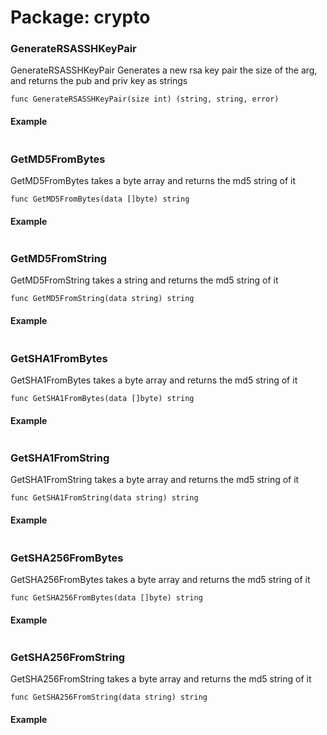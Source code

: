 
# Package: crypto


### GenerateRSASSHKeyPair

GenerateRSASSHKeyPair Generates a new rsa key pair the size of the arg, and returns the pub and priv key as strings

``````
func GenerateRSASSHKeyPair(size int) (string, string, error)
``````
#### Example
``````

``````

### GetMD5FromBytes

GetMD5FromBytes takes a byte array and returns the md5 string of it

``````
func GetMD5FromBytes(data []byte) string
``````
#### Example
``````

``````

### GetMD5FromString

GetMD5FromString takes a string and returns the md5 string of it

``````
func GetMD5FromString(data string) string
``````
#### Example
``````

``````

### GetSHA1FromBytes

GetSHA1FromBytes takes a byte array and returns the md5 string of it

``````
func GetSHA1FromBytes(data []byte) string
``````
#### Example
``````

``````

### GetSHA1FromString

GetSHA1FromString takes a byte array and returns the md5 string of it

``````
func GetSHA1FromString(data string) string
``````
#### Example
``````

``````

### GetSHA256FromBytes

GetSHA256FromBytes takes a byte array and returns the md5 string of it

``````
func GetSHA256FromBytes(data []byte) string
``````
#### Example
``````

``````

### GetSHA256FromString

GetSHA256FromString takes a byte array and returns the md5 string of it

``````
func GetSHA256FromString(data string) string
``````
#### Example
``````

``````

